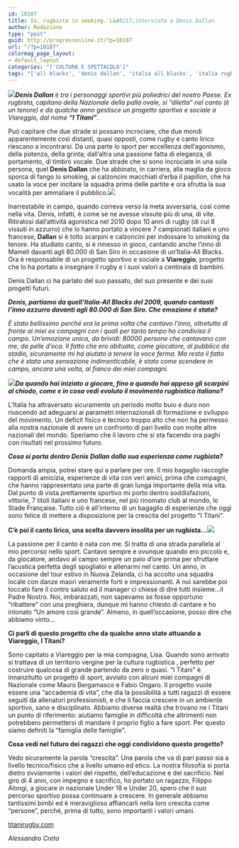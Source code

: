 ```yaml
---
id: 10187
title: Io, rugbista in smoking. L&#8217;intervista a Denis Dallan
author: Redazione
type: "post"
guid: http://progressonline.it/?p=10187
url: "/?p=10187"
colormag_page_layout:
- default_layout
categories: "['CULTURA E SPETTACOLO']"
tags: "['all blacks', 'denis dallan', 'italia all blacks', 'italia rugby', 'nazionale di rugby', 'rugby', 'Titani rugby', 'viareggio']"
---
```


*![](https://progressonline.it/wp-content/uploads/2018/11/unnamed2-260x300.jpg)**Denis Dallan** è tra i personaggi sportivi più poliedrici del nostro Paese. Ex rugbista, capitano della Nazionale della palla ovale, si “diletta” nel canto (è un tenore) e da qualche anno gestisce un progetto sportivo e sociale a Viareggio, dal nome **“I Titani”**.*

Può capitare che due strade si possano incrociare, che due mondi apparentemente così distanti, quasi opposti, come rugby e canto lirico riescano a incontrarsi. Da una parte lo sport per eccellenza dell’agonismo, della potenza, della grinta; dall’altra una passione fatta di eleganza, di portamento, di timbro vocale. Due strade che si sono incrociate in una sola persona, quel **Denis Dallan** che ha abbinato, in carriera, alla maglia da gioco sporca di fango lo smoking, ai calzoncini macchiati d’erba il papillon, che ha usato la voce per incitare la squadra prima delle partite e ora sfrutta la sua vocalità per ammaliare il pubblico.![](https://progressonline.it/wp-content/uploads/2018/11/201202291745480.jpg)

Inarrestabile in campo, quando correva verso la meta avversaria, così come nella vita. Denis, infatti, è come se ne avesse vissute più di una, di vite. Ritiratosi dall’attività agonistica nel 2010 dopo 10 anni di rugby (di cui 8 vissuti in azzurro) che lo hanno portato a vincere 7 campionati italiani e uno francese, **Dallan** si è tolto scarpini e calzoncini per indossare lo smoking da tenore. Ha studiato canto, si è rimesso in gioco, cantando anche l’inno di Mameli davanti agli 80.000 di San Siro in occasione di un’Italia-All Blacks. Ora è responsabile di un progetto sportivo e sociale a **Viareggio**, progetto che lo ha portato a insegnare il rugby e i suoi valori a centinaia di bambini.

Denis Dallan ci ha parlato del suo passato, del suo presente e dei suoi progetti futuri.

***Denis, partiamo da quell’Italia-All Blacks del 2009, quando cantasti l’inno azzurro davanti agli 80.000 di San Siro. Che emozione è stata?***

*È stato bellissimo perché era la prima volta che cantavo l’inno, oltretutto di fronte ai miei ex compagni con i quali per tanto tempo ho condiviso il campo. Un’emozione unica, da brividi: 80000 persone che cantavano con me, da pelle d’oca. Il fatto che ero abituato, come giocatore, al pubblico da stadio, sicuramente mi ha aiutato a tenere la voce ferma. Ma resta il fatto che è stata una sensazione indimenticabile, è stato come scendere in campo, ancora una volta, al fianco dei miei compagni.*

***![](https://progressonline.it/wp-content/uploads/2018/11/titani-dallan-1024x683.jpg)Da quando hai iniziato a giocare, fino a quando hai appeso gli scarpini al chiodo, come e in cosa vedi evoluto il movimento rugbistico italiano?***

L’Italia ha attraversato sicuramente un periodo molto buio e duro non riuscendo ad adeguarsi ai parametri internazionali di formazione e sviluppo del movimento. Un deficit fisico e tecnico troppo alto che non ha permesso alla nostra nazionale di avere un confronto di pari livello con molte altre nazionali del mondo. Speriamo che il lavoro che si sta facendo ora paghi con risultati nel prossimo futuro.

***Cosa si porta dentro Denis Dallan dalla sua esperienza come rugbista?***

Domanda ampia, potrei stare qui a parlare per ore. Il mio bagaglio raccoglie rapporti di amicizia, esperienze di vita con veri amici, prima che compagni, che hanno rappresentato una parte di gran lunga importante della mia vita. Dal punto di vista prettamente sportivo mi porto dentro soddisfazioni, vittorie, 7 titoli italiani e uno francese, nel più rinomato club al mondo, lo Stade Française. Tutto ciò è all’interno di un bagaglio di esperienze che oggi sono felice di mettere a disposizione per la crescita del progetto “I Titani”.

**C’è poi il canto lirico, una scelta davvero insolita per un rugbista…![](https://progressonline.it/wp-content/uploads/2018/11/download.jpg)**

La passione per il canto è nata con me. Si tratta di una strada parallela al mio percorso nello sport. Cantavo sempre e ovunque quando ero piccolo e, da giocatore, andavo al campo sempre un paio d’ore prima per sfruttare l’acustica perfetta degli spogliatoi e allenarmi nel canto. Un anno, in occasione del tour estivo in Nuova Zelanda, ci ha accolto una squadra locale con danze maori veramente forti e impressionanti. A noi sarebbe poi toccato fare il contro saluto ed il manager ci chiese di dire tutti insieme…il Padre Nostro. Noi, imbarazzati, non sapevamo se fosse opportuno “ribattere” con una preghiera, dunque mi hanno chiesto di cantare e ho intonato “Un amore così grande”. Almeno, in quell’occasione, posso dire che abbiamo vinto…

**Ci parli di questo progetto che da qualche anno state attuando a Viareggio, I Titani?**

Sono capitato a Viareggio per la mia compagna, Lisa. Quando sono arrivato si trattava di un territorio vergine per la cultura rugbistica , perfetto per costruire qualcosa di grande partendo da zero o quasi. “I Titani” è innanzitutto un progetto di sport, avviato con alcuni miei compagni di Nazionale come Mauro Bergamasco e Fabio Ongaro. Il progetto vuole essere una “accademia di vita”, che dia la possibilità a tutti ragazzi di essere seguiti da allenatori professionisti, e che li faccia crescere in un ambiente sportivo, sano e disciplinato. Abbiamo diverse realtà che trovano ne I Titani un punto di riferimento: aiutiamo famiglie in difficoltà che altrimenti non potrebbero permettersi di mandare il proprio figlio a fare sport. Per questo siamo definiti la “famiglia delle famiglie”.

**Cosa vedi nel futuro dei ragazzi che oggi condividono questo progetto?**

Vedo sicuramente la parola “crescita”. Una parola che va di pari passo sia a livello tecnico/fisico che a livello umano ed etico. La nostra filosofia si porta dietro ovviamente i valori del rispetto, dell’educazione e del sacrificio. Nel giro di 4 anni, con impegno e sacrifico, ho portato un ragazzo, Filippo Alongi, a giocare in nazionale Under 18 e Under 20, spero che il suo percorso sportivo possa continuare a crescere. In generale abbiamo tantissimi bimbi ed è meraviglioso affiancarli nella loro crescita come “persone”, perché, prima di tutto, sono importanti i valori umani.

[titanirugby.com](https://titanirugby.com)

*Alessandro Creta*